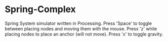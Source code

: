 # Spring-Complex
Spring System simulator written in Processing.
Press 'Space' to toggle between placing nodes and moving them with the mouse.
Press 'z' while placing nodes to place an anchor (will not move).
Press 'x' to toggle gravity.

